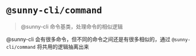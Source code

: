 # `@sunny-cli/command`

> @sunny-cli 命令基类，处理命令的相似逻辑


@sunny-cli 会有很多命令，但不同的命令之间还是有很多相似的，通过 `@sunny-cli/command` 将共用的逻辑抽离出来
